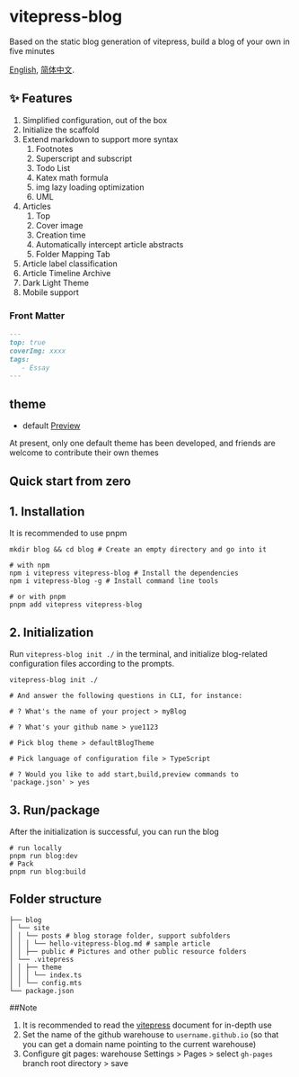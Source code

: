 # vitepress-blog

Based on the static blog generation of vitepress, build a blog of your own in five minutes

[English](./README.es.md), [简体中文](./README.md).

## ✨ Features

1. Simplified configuration, out of the box
2. Initialize the scaffold
3. Extend markdown to support more syntax
    1. Footnotes
    2. Superscript and subscript
    3. Todo List
    4. Katex math formula
    5. img lazy loading optimization
    6. UML
4. Articles
    1. Top
    2. Cover image
    3. Creation time
    4. Automatically intercept article abstracts
    5. Folder Mapping Tab
5. Article label classification
6. Article Timeline Archive
7. Dark Light Theme
8. Mobile support

### Front Matter

```markdown
---
top: true
coverImg: xxxx
tags:
   - Essay
---
```

## theme

- default [Preview](https://yue1123.github.io/vitepress-blog/default/)

At present, only one default theme has been developed, and friends are welcome to contribute their own themes

## Quick start from zero

## 1. Installation

It is recommended to use pnpm

```shell
mkdir blog && cd blog # Create an empty directory and go into it

# with npm
npm i vitepress vitepress-blog # Install the dependencies
npm i vitepress-blog -g # Install command line tools

# or with pnpm
pnpm add vitepress vitepress-blog
```

## 2. Initialization

Run `vitepress-blog init ./` in the terminal, and initialize blog-related configuration files according to the prompts.

```shell
vitepress-blog init ./

# And answer the following questions in CLI, for instance:

# ? What's the name of your project > myBlog

# ? What's your github name > yue1123

# Pick blog theme > defaultBlogTheme

# Pick language of configuration file > TypeScript

# ? Would you like to add start,build,preview commands to 'package.json' > yes
```

## 3. Run/package

After the initialization is successful, you can run the blog

```shell
# run locally
pnpm run blog:dev
# Pack
pnpm run blog:build
```

## Folder structure

```shell
├── blog
│ └── site
│ │ └── posts # blog storage folder, support subfolders
│ │ │ └── hello-vitepress-blog.md # sample article
│ │ ├── public # Pictures and other public resource folders
│ └── .vitepress
│ │ ├── theme
│ │ │ └── index.ts
│ │ └── config.mts
└── package.json
```

##Note

1. It is recommended to read the [vitepress](https://vitepress.vuejs.org/) document for in-depth use
2. Set the name of the github warehouse to `username.github.io` (so that you can get a domain name pointing to the current warehouse)
3. Configure git pages: warehouse Settings > Pages > select `gh-pages` branch root directory > save
